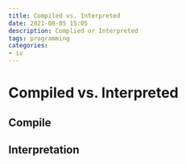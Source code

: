 ```yaml
---
title: Compiled vs. Interpreted
date: 2021-08-05 15:05
description: Complied or Interpreted
tags: programming
categories:
- iv
---
```


# Compiled vs. Interpreted


## Compile

## Interpretation
